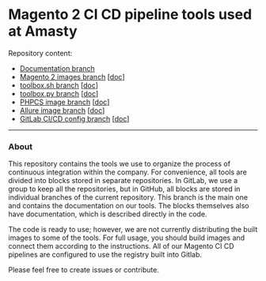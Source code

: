 # Magento 2 CI CD pipeline tools used at Amasty

Repository content:
- [Documentation branch](../../tree/docs)
- [Magento 2 images branch](../../tree/images) [[doc](/docs/01-images.md)]
- [toolbox.sh branch](../../tree/toolbox.sh) [[doc](/docs/02-toolbox-sh.md)]
- [toolbox.py branch](../../tree/toolbox.py) [[doc](/docs/03-toolbox-py.md)]
- [PHPCS image branch](../../tree/phpcs) [[doc](/docs/04-phpcs.md)]
- [Allure image branch](../../tree/allure) [[doc](/docs/05-allure.md)]
- [GitLab CI/CD config branch](../../tree/gitlab-ci) [[doc](/docs/06-gitlab.md)]

---
### About
This repository contains the tools we use to organize the process of continuous integration within the company.
For convenience, all tools are divided into blocks stored in separate repositories. In GitLab, we use a group to keep all the repositories, but in GitHub, all blocks are stored in individual branches of the current repository.
This branch is the main one and contains the documentation on our tools.
The blocks themselves also have documentation, which is described directly in the code.

The code is ready to use; however, we are not currently distributing the built images to some of the tools.
For full usage, you should build images and connect them according to the instructions.
All of our Magento CI CD pipelines are configured to use the registry built into Gitlab.

Please feel free to create issues or contribute.
